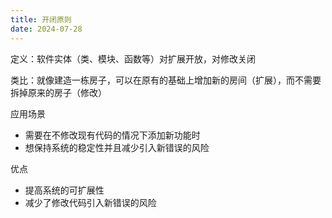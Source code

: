 ```yaml
---
title: 开闭原则
date: 2024-07-28
---
```

定义：软件实体（类、模块、函数等）对扩展开放，对修改关闭

类比：就像建造一栋房子，可以在原有的基础上增加新的房间（扩展），而不需要拆掉原来的房子（修改）

应用场景

- 需要在不修改现有代码的情况下添加新功能时
- 想保持系统的稳定性并且减少引入新错误的风险

优点

- 提高系统的可扩展性
- 减少了修改代码引入新错误的风险
